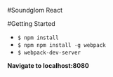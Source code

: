 #Soundglom React

#Getting Started

- `$ npm install`
- `$ npm npm install -g webpack`
- `$ webpack-dev-server`

**Navigate to localhost:8080**